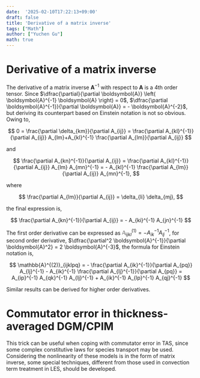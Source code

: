 ```yaml
---
date:  '2025-02-10T17:22:13+09:00'
draft: false
title: 'Derivative of a matrix inverse'
tags: ["Math"]
author: ["Yuchen Gu"]
math: true
---
```


# Derivative of a matrix inverse

The derivative of a matrix inverse $\boldsymbol{A}^{-1}$ with respect to $\boldsymbol{A}$ is a 4th order tensor. Since $\dfrac{\partial}{\partial \boldsymbol{A}} \left( \boldsymbol{A}^{-1} \boldsymbol{A} \right) = 0$, $\dfrac{\partial \boldsymbol{A}^{-1}}{\partial \boldsymbol{A}} = - \boldsymbol{A}^{-2}$, but deriving its counterpart based on Einstein notation is not so obvious. Owing to,

$$
0 = \frac{\partial \delta_{km}}{\partial A_{ij}} = \frac{\partial A_{kl}^{-1}}{\partial A_{ij}} A_{lm}+A_{kl}^{-1} \frac{\partial A_{lm}}{\partial A_{ij}}
$$

and

$$
\frac{\partial A_{kn}^{-1}}{\partial A_{ij}} = \frac{\partial A_{kl}^{-1}}{\partial A_{ij}} A_{lm} A_{mn}^{-1} = - A_{kl}^{-1} \frac{\partial A_{lm}}{\partial A_{ij}} A_{mn}^{-1},
$$

where

$$
\frac{\partial A_{lm}}{\partial A_{ij}} = \delta_{li} \delta_{mj},
$$

the final expression is,

$$
\frac{\partial A_{kn}^{-1}}{\partial A_{ij}} = - A_{ki}^{-1} A_{jn}^{-1}
$$

The first order derivative can be expressed as $\mathbb{A}^{(1)}_{ijkl} = - A_{ik}^{-1} A_{lj}^{-1}$, for second order derivative, $\dfrac{\partial^2 \boldsymbol{A}^{-1}}{\partial \boldsymbol{A}^2} = 2 \boldsymbol{A}^{-3}$, the formula for Einstein notation is,

$$
\mathbb{A}^{(2)}_{ijklpq} = - \frac{\partial A_{ik}^{-1}}{\partial A_{pq}} A_{lj}^{-1} - A_{ik}^{-1} \frac{\partial A_{lj}^{-1}}{\partial A_{pq}} = A_{ip}^{-1} A_{qk}^{-1} A_{lj}^{-1} + A_{ik}^{-1} A_{lp}^{-1} A_{qj}^{-1}
$$

Similar results can be derived for higher order derivatives.

# Commutator error in thickness-averaged DGM/CPIM

This trick can be useful when coping with commutator error in TAS, since some complex constitutive laws for species transport may be used. Considering the nonlinearity of these models is in the form of matrix inverse, some special techniques, different from those used in convection term treatment in LES, should be developed.  